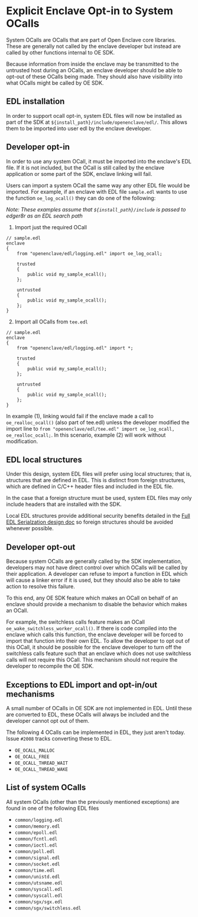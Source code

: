 # Explicit Enclave Opt-in to System OCalls

System OCalls are OCalls that are part of Open Enclave core libraries. These are generally not
called by the enclave developer but instead are called by other functions internal to OE SDK.

Because information from inside the enclave may be transmitted to the untrusted host
during an OCalls, an enclave developer should be able to opt-out of these OCalls
being made. They should also have visibility into what OCalls might be called by OE SDK.

## EDL installation

In order to support ocall opt-in, system EDL files will now be installed as part of the SDK at
`${install_path}/include/openenclave/edl/`. This allows them to be imported into user edl by the
enclave developer.

## Developer opt-in

In order to use any system OCall, it must be imported into the enclave's EDL file. If it is not
included, but the OCall is still called by the enclave application or some part of the SDK,
enclave linking will fail.

Users can import a system OCall the same way any other EDL file would be imported. For example,
if an enclave with EDL file `sample.edl` wants to use the function `oe_log_ocall()` they can do
one of the following:

*Note: These examples assume that `${install_path}/include` is passed to edger8r as an EDL search path*

1. Import just the required OCall

```
// sample.edl
enclave
{
    from "openenclave/edl/logging.edl" import oe_log_ocall;

    trusted
    {
        public void my_sample_ecall();
    };

    untrusted
    {
        public void my_sample_ocall();
    };
}
```

2. Import all OCalls from `tee.edl`

```
// sample.edl
enclave
{
    from "openenclave/edl/logging.edl" import *;

    trusted
    {
        public void my_sample_ecall();
    };

    untrusted
    {
        public void my_sample_ocall();
    };
}
```

In example (1), linking would fail if the enclave made a call to `oe_realloc_ocall()`
(also part of tee.edl) unless the developer modified the import line to
`from "openenclave/edl/tee.edl" import oe_log_ocall, oe_realloc_ocall;`. In this scenario,
example (2) will work without modification.

## EDL local structures

Under this design, system EDL files will prefer using local structures; that is, structures
that are defined in EDL. This is distinct from foreign structures, which are defined in
C/C++ header files and included in the EDL file.

In the case that a foreign structure must be used, system EDL files may only include headers
that are installed with the SDK.

Local EDL structures provide additional security benefits detailed in the
[Full EDL Serialzation design doc](
https://github.com/openenclave/openenclave/blob/master/docs/DesignDocs/full_edl_serialization.md#motivation)
so foreign structures should be avoided whenever possible.

## Developer opt-out

Because system OCalls are generally called by the SDK implementation, developers
may not have direct control over which OCalls will be called by their application.
A developer can refuse to import a function in EDL which will cause a linker error
if it is used, but they should also be able to take action to resolve this failure.

To this end, any OE SDK feature which makes an OCall on behalf of an enclave
should provide a mechanism to disable the behavior which makes an OCall.

For example, the switchless calls feature makes an OCall
`oe_wake_switchless_worker_ocall()`. If there is code compiled into the enclave
which calls this function, the enclave developer will be forced to import that
function into their own EDL. To allow the developer to opt out of this OCall,
it should be possible for the enclave developer to turn off the switchless calls
feature such that an enclave which does not use switchless calls will not require
this OCall. This mechanism should not require the developer to recompile the OE
SDK.

## Exceptions to EDL import and opt-in/out mechanisms

A small number of OCalls in OE SDK are not implemented in EDL. Until these are
converted to EDL, these OCalls will always be included and the developer cannot
opt out of them.

The following 4 OCalls can be implemented in EDL, they just aren't today. Issue
`#2008` tracks converting these to EDL.

* `OE_OCALL_MALLOC`
* `OE_OCALL_FREE`
* `OE_OCALL_THREAD_WAIT`
* `OE_OCALL_THREAD_WAKE`

## List of system OCalls

All system OCalls (other than the previously mentioned exceptions) are found
in one of the following EDL files

* `common/logging.edl`
* `common/memory.edl`
* `common/epoll.edl`
* `common/fcntl.edl`
* `common/ioctl.edl`
* `common/poll.edl`
* `common/signal.edl`
* `common/socket.edl`
* `common/time.edl`
* `common/unistd.edl`
* `common/utsname.edl`
* `common/syscall.edl`
* `common/syscall.edl`
* `common/sgx/sgx.edl`
* `common/sgx/switchless.edl`

